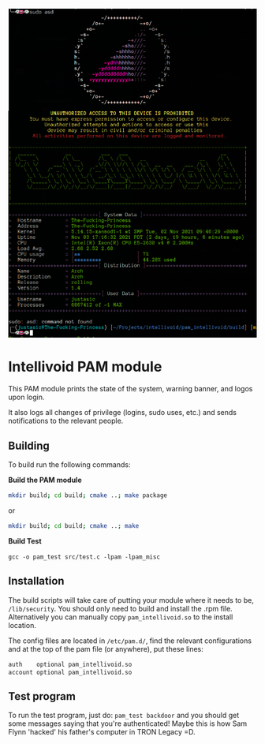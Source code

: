 ![session](resources/2021-11-06_12-23.png?raw=true)

Intellivoid PAM module
=====

This PAM module prints the state of the system, warning banner, and logos upon login. 

It also logs all changes of privilege (logins, sudo uses, etc.) and sends notifications to the relevant people.

Building
-----

To build run the following commands:

**Build the PAM module**

```bash
mkdir build; cd build; cmake ..; make package
```
or 
```bash
mkdir build; cd build; cmake ..; make
```

**Build Test**

`gcc -o pam_test src/test.c -lpam -lpam_misc`

Installation
------------

The build scripts will take care of putting your module where it needs to be, `/lib/security`.
You should only need to build and install the .rpm file. Alternatively you can manually copy `pam_intellivoid.so` to the install location.

The config files are located in `/etc/pam.d/`, find the relevant configurations and at the top of the pam file (or anywhere), put these lines:

	auth    optional pam_intellivoid.so
	account optional pam_intellivoid.so


Test program
-------------

To run the test program, just do: `pam_test backdoor` and you should get some messages saying that you're authenticated! Maybe this is how Sam Flynn 'hacked' his father's computer in TRON Legacy =D.
